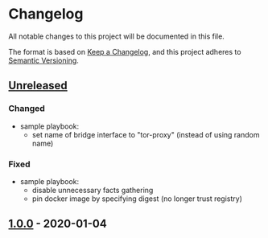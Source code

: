 # Changelog
All notable changes to this project will be documented in this file.

The format is based on [Keep a Changelog](https://keepachangelog.com/en/1.0.0/),
and this project adheres to [Semantic Versioning](https://semver.org/spec/v2.0.0.html).

## [Unreleased]
### Changed
- sample playbook:
  - set name of bridge interface to "tor-proxy" (instead of using random name)

### Fixed
- sample playbook:
  - disable unnecessary facts gathering
  - pin docker image by specifying digest (no longer trust registry)

## [1.0.0] - 2020-01-04

[Unreleased]: https://github.com/fphammerle/docker-onion-service-status-mail/compare/v1.0.0...HEAD
[1.0.0]: https://github.com/fphammerle/docker-onion-service-status-mail/tree/v1.0.0

